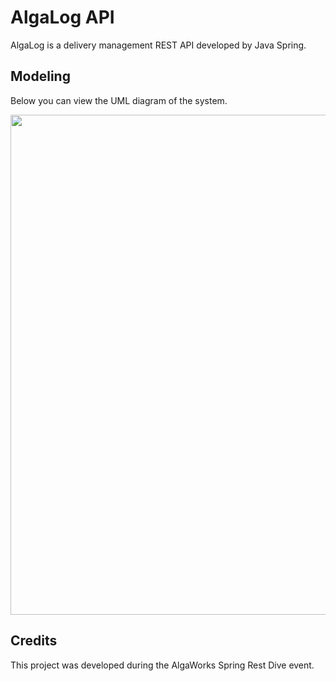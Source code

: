 # AlgaLog API

AlgaLog is a delivery management REST API developed by Java Spring.

## Modeling

Below you can view the UML diagram of the system.

<div align="center">
<img src="https://user-images.githubusercontent.com/49177385/158095256-db994c3e-e333-40b1-9784-6b6496f445e7.png" width="800px"/>
</div>

## Credits

This project was developed during the AlgaWorks Spring Rest Dive event.
